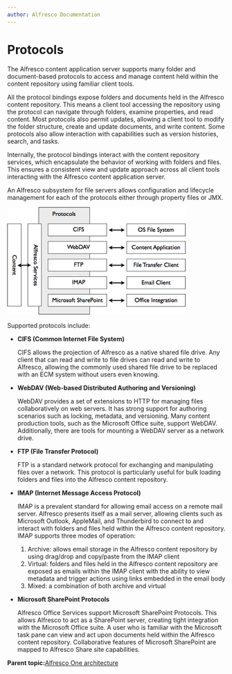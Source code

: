 ```yaml
---
author: Alfresco Documentation
---
```


# Protocols

The Alfresco content application server supports many folder and document-based protocols to access and manage content held within the content repository using familiar client tools.

All the protocol bindings expose folders and documents held in the Alfresco content repository. This means a client tool accessing the repository using the protocol can navigate through folders, examine properties, and read content. Most protocols also permit updates, allowing a client tool to modify the folder structure, create and update documents, and write content. Some protocols also allow interaction with capabilities such as version histories, search, and tasks.

Internally, the protocol bindings interact with the content repository services, which encapsulate the behavior of working with folders and files. This ensures a consistent view and update approach across all client tools interacting with the Alfresco content application server.

An Alfresco subsystem for file servers allows configuration and lifecycle management for each of the protocols either through property files or JMX.

![](../images/2-7.png)

Supported protocols include:

-   **CIFS \(Common Internet File System\)**

    CIFS allows the projection of Alfresco as a native shared file drive. Any client that can read and write to file drives can read and write to Alfresco, allowing the commonly used shared file drive to be replaced with an ECM system without users even knowing.


-   **WebDAV \(Web-based Distributed Authoring and Versioning\)**

    WebDAV provides a set of extensions to HTTP for managing files collaboratively on web servers. It has strong support for authoring scenarios such as locking, metadata, and versioning. Many content production tools, such as the Microsoft Office suite, support WebDAV. Additionally, there are tools for mounting a WebDAV server as a network drive.


-   **FTP \(File Transfer Protocol\)**

    FTP is a standard network protocol for exchanging and manipulating files over a network. This protocol is particularly useful for bulk loading folders and files into the Alfresco content repository.


-   **IMAP \(Internet Message Access Protocol\)**

    IMAP is a prevalent standard for allowing email access on a remote mail server. Alfresco presents itself as a mail server, allowing clients such as Microsoft Outlook, AppleMail, and Thunderbird to connect to and interact with folders and files held within the Alfresco content repository. IMAP supports three modes of operation:

    1.  Archive: allows email storage in the Alfresco content repository by using drag/drop and copy/paste from the IMAP client
    2.  Virtual: folders and files held in the Alfresco content repository are exposed as emails within the IMAP client with the ability to view metadata and trigger actions using links embedded in the email body
    3.  Mixed: a combination of both archive and virtual

-   **Microsoft SharePoint Protocols**

    Alfresco Office Services support Microsoft SharePoint Protocols. This allows Alfresco to act as a SharePoint server, creating tight integration with the Microsoft Office suite. A user who is familiar with the Microsoft task pane can view and act upon documents held within the Alfresco content repository. Collaborative features of Microsoft SharePoint are mapped to Alfresco Share site capabilities.


**Parent topic:**[Alfresco One architecture](../concepts/alfresco-arch-about.md)

